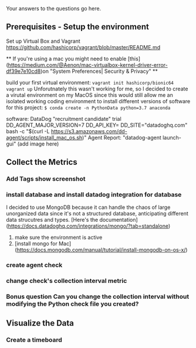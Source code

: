 Your answers to the questions go here.
## Prerequisites - Setup the environment
  
  Set up Virtual Box and Vagrant https://github.com/hashicorp/vagrant/blob/master/README.md
  
  ** If you're using a mac you might need to enable [this] (https://medium.com/@Aenon/mac-virtualbox-kernel-driver-error-df39e7e10cd8)on "System Preferences| Security & Privacy" **
  
build your first virtual environment:
``
vagrant init hashicorp/bionic64
vagrant up
``
Unforutnately this wasn't working for me, so I decided to create a virutal environment on my MacOS since this would still allow me an isolated working coding environment to install different versions of software for this project:
``
$ conda create -n PythonData python=3.7 anaconda
``
  
  software: DataDog "recruitment candidate" trial
  DD_AGENT_MAJOR_VERSION=7 DD_API_KEY= DD_SITE="datadoghq.com" bash -c "$(curl -L https://s3.amazonaws.com/dd-agent/scripts/install_mac_os.sh)"
  Agent Report: "datadog-agent launch-gui" (add image here)
  
  
## Collect the Metrics
### Add Tags show screenshot

### install database and install datadog integration for database
I decided to use MongoDB because it can handle the chaos of large unorganized data since it's not a structured database, anticipating different data strucutres and types. [Here's the documentation] (https://docs.datadoghq.com/integrations/mongo/?tab=standalone)
1. make sure the environment is active
2. [install mongo for Mac] (https://docs.mongodb.com/manual/tutorial/install-mongodb-on-os-x/)

### create agent check

### change check's collection interval metric

### Bonus question Can you change the collection interval without modifying the Python check file you created?

## Visualize the Data
### Create a timeboard




  
